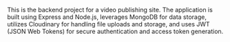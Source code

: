 This is the backend project for a video publishing site. The application is built using Express and Node.js, leverages MongoDB for data storage, utilizes Cloudinary for handling file uploads and storage, and uses JWT (JSON Web Tokens) for secure authentication and access token generation.

